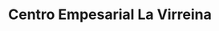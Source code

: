 ---
title: "Centro Empesarial La Virreina"
url: /ciudad-guayana-puerto-ordaz/centro-empesarial-la-virreina/
shop: Einkaufszentrum
---